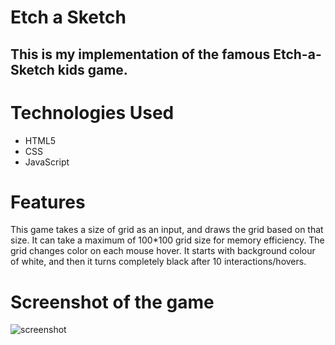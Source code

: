 # Etch a Sketch
## This is my implementation of the famous Etch-a-Sketch kids game.

# Technologies Used
- HTML5
- CSS
- JavaScript

# Features
This game takes a size of grid as an input, and draws the grid based on that size.
It can take a maximum of 100*100 grid size for memory efficiency.
The grid changes color on each mouse hover.
It starts with background colour of white, and then it turns completely black after 10 interactions/hovers.

# Screenshot of the game
![screenshot]('screenshot.png')